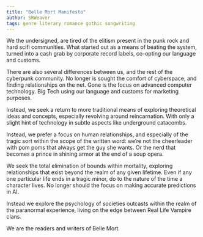 ```yaml
---
title: "Belle Mort Manifesto"
author: SRWeaver
tags: genre literary romance gothic songwriting
---
```

We the undersigned, are tired of the elitism present in the punk rock and hard scifi communities. What started out as a means of beating the system, turned into a cash grab by corporate record labels, co-opting our language and customs.

There are also several differences between us, and the rest of the cyberpunk community. No longer is sought the comfort of cyberspace, and finding relationships on the net. Gone is the focus on advanced computer technology. Big Tech using our language and customs for marketing purposes.

Instead, we seek a return to more traditional means of exploring theoretical ideas and concepts, especially revolving around reincarnation. With only a slight hint of technology in subtle aspects like underground catacombs.

Instead, we prefer a focus on human relationships, and especially of the tragic sort within the scope of the written word: we’re not the cheerleader with pom poms that always get the guy she wants. Or the nerd that becomes a prince in shining armor at the end of a soup opera.

We seek the total elimination of bounds within mortality, exploring relationships that exist beyond the realm of any given lifetime. Even if any one particular life ends in a tragic minor, do to the nature of the time a character lives. No longer should the focus on making accurate predictions in AI.

Instead we explore the psychology of societies outcasts within the realm of the paranormal experience, living on the edge between Real Life Vampire clans.

We are the readers and writers of Belle Mort.
